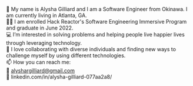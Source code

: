 👋 My name is Alysha Gilliard and I am a Software Engineer from Okinawa. I am currently living in Atlanta, GA.
<br>
👩‍🏫 I am enrolled Hack Reactor's Software Engineering Immersive Program and graduate in June 2022.
<br>
💻 I’m interested in solving problems and helping people live happier lives through leveraging technology.
<br>
💞️ I love collaborating with diverse individuals and finding new ways to challenge myself by using different technologies.
<br>
📫 How you can reach me:
<br>
  📩 alyshargilliard@gmail.com 
  <br>
  🔗 linkedin.com/in/alysha-gilliard-077aa2a8/
